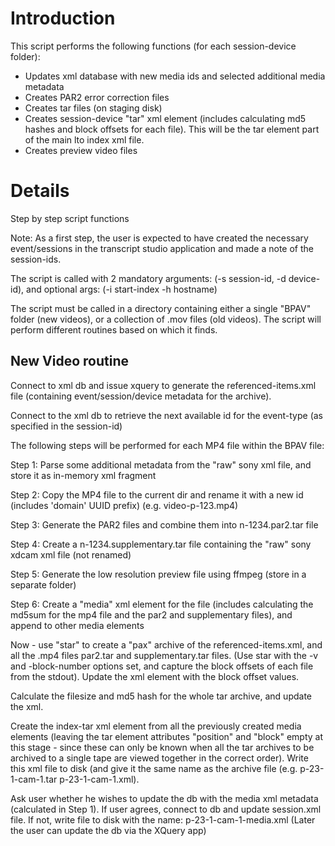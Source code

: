 # Introduction #

This script performs the following functions (for each session-device folder):
  * Updates xml database with new media ids and selected additional media metadata
  * Creates PAR2 error correction files
  * Creates tar files (on staging disk)
  * Creates session-device "tar" xml element (includes calculating md5 hashes and block offsets for each file). This will be the tar element part of the main lto index xml file.
  * Creates preview video files


# Details #

Step by step script functions

Note: As a first step, the user is expected to have created the necessary event/sessions in the transcript studio application and made a note of the session-ids.

The script is called with 2 mandatory arguments: (-s session-id, -d device-id), and optional args: (-i start-index -h hostname)

The script must be called in a directory containing either a single "BPAV" folder (new videos), or a collection of .mov files (old videos). The script will perform different routines based on which it finds.

## New Video routine ##

Connect to xml db and issue xquery to generate the referenced-items.xml file (containing event/session/device metadata for the archive).

Connect to the xml db to retrieve the next available id for the event-type (as specified in the session-id)

The following steps will be performed for each MP4 file within the BPAV file:

Step 1: Parse some additional metadata from the "raw" sony xml file, and store it as in-memory xml fragment

Step 2: Copy the MP4 file to the current dir and rename it with a new id (includes 'domain' UUID prefix) (e.g. video-p-123.mp4)

Step 3: Generate the PAR2 files and combine them into n-1234.par2.tar file

Step 4: Create a n-1234.supplementary.tar file containing the "raw" sony xdcam xml file (not renamed)

Step 5: Generate the low resolution preview file using ffmpeg (store in a separate folder)

Step 6: Create a "media" xml element for the file (includes calculating the md5sum for the mp4 file and the par2 and supplementary files), and append to other media elements

Now - use "star" to create a "pax" archive of the referenced-items.xml, and all the .mp4 files par2.tar and supplementary.tar files. (Use star with the -v and -block-number options set, and capture the block offsets of each file from the stdout). Update the xml element with the block offset values.

Calculate the filesize and md5 hash for the whole tar archive, and update the xml.

Create the index-tar xml element from all the previously created media elements (leaving the tar element attributes "position" and "block" empty at this stage - since these can only be known when all the tar archives to be archived to a single tape are viewed together in the correct order). Write this xml file to disk (and give it the same name as the archive file (e.g. p-23-1-cam-1.tar p-23-1-cam-1.xml).

Ask user whether he wishes to update the db with the media xml metadata (calculated in Step 1). If user agrees, connect to db and update session.xml file. If not, write file to disk with the name: p-23-1-cam-1-media.xml (Later the user can update the db via the XQuery app)
